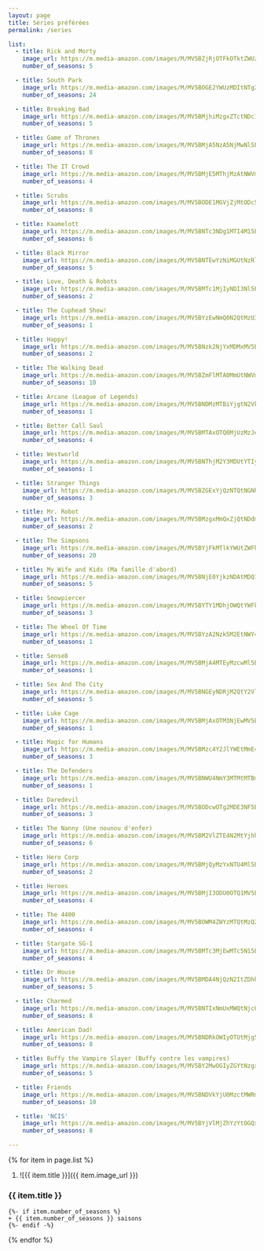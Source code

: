 ```yaml
---
layout: page
title: Séries préférées
permalink: /series

list:
  - title: Rick and Morty
    image_url: https://m.media-amazon.com/images/M/MV5BZjRjOTFkOTktZWUzMi00YzMyLThkMmYtMjEwNmQyNzliYTNmXkEyXkFqcGdeQXVyNzQ1ODk3MTQ@._V1_UX1000_.jpg
    number_of_seasons: 5

  - title: South Park
    image_url: https://m.media-amazon.com/images/M/MV5BOGE2YWUzMDItNTg2Ny00NTUzLTlmZGYtNWMyNzVjMjQ3MThkXkEyXkFqcGdeQXVyNTA4NzY1MzY@._V1_UX1000_.jpg
    number_of_seasons: 24

  - title: Breaking Bad
    image_url: https://m.media-amazon.com/images/M/MV5BMjhiMzgxZTctNDc1Ni00OTIxLTlhMTYtZTA3ZWFkODRkNmE2XkEyXkFqcGdeQXVyNzkwMjQ5NzM@._V1_UX1000_.jpg
    number_of_seasons: 5

  - title: Game of Thrones
    image_url: https://m.media-amazon.com/images/M/MV5BMjA5NzA5NjMwNl5BMl5BanBnXkFtZTgwNjg2OTk2NzM@._V1_UX1000_.jpg
    number_of_seasons: 8

  - title: The IT Crowd
    image_url: https://m.media-amazon.com/images/M/MV5BMjE5MThjMzAtNWVmNC00YThkLTlmNzktMTM3Yzk4YTZhMTgwXkEyXkFqcGdeQXVyNTAyODkwOQ@@._V1_UX1000_.jpg
    number_of_seasons: 4

  - title: Scrubs
    image_url: https://m.media-amazon.com/images/M/MV5BODE1MGVjZjMtODc5My00ODBjLTg0NWItMDllNTNlM2Y3ZGYyXkEyXkFqcGdeQXVyNTA4NzY1MzY@._V1_UX1000_.jpg
    number_of_seasons: 8

  - title: Kaamelott
    image_url: https://m.media-amazon.com/images/M/MV5BNTc3NDg1MTI4M15BMl5BanBnXkFtZTgwODU1OTIyMTE@._V1_UX1000_.jpg
    number_of_seasons: 6

  - title: Black Mirror
    image_url: https://m.media-amazon.com/images/M/MV5BNTEwYzNiMGUtNzRlYS00MTMzLTliNzgtOGUxZGZiNThlNWYwXkEyXkFqcGdeQXVyMjYwNDA2MDE@._V1_UX1000_.jpg
    number_of_seasons: 5

  - title: Love, Death & Robots
    image_url: https://m.media-amazon.com/images/M/MV5BMTc1MjIyNDI3Nl5BMl5BanBnXkFtZTgwMjQ1OTI0NzM@._V1_UX1000_.jpg
    number_of_seasons: 2

  - title: The Cuphead Show!
    image_url: https://m.media-amazon.com/images/M/MV5BYzEwNmQ0N2QtMzU3OS00N2JkLWE1ZTUtZjRjNjAzMDU5ZGVlXkEyXkFqcGdeQXVyMTA3MTI2ODc5._V1_UX1000_.jpg
    number_of_seasons: 1

  - title: Happy!
    image_url: https://m.media-amazon.com/images/M/MV5BNzk2NjYxMDMxMV5BMl5BanBnXkFtZTgwMzQxODcwNDI@._V1_UX1000_.jpg
    number_of_seasons: 2

  - title: The Walking Dead
    image_url: https://m.media-amazon.com/images/M/MV5BZmFlMTA0MmUtNWVmOC00ZmE1LWFmMDYtZTJhYjJhNGVjYTU5XkEyXkFqcGdeQXVyMTAzMDM4MjM0._V1_UX1000_.jpg
    number_of_seasons: 10

  - title: Arcane (League of Legends)
    image_url: https://m.media-amazon.com/images/M/MV5BNDMzMTBiYjgtN2VkOC00NDY0LThiN2MtMzk4ZTQyYWRkMWU4XkEyXkFqcGdeQXVyODc0OTEyNDU@._V1_UX1000_.jpg
    number_of_seasons: 1

  - title: Better Call Saul
    image_url: https://m.media-amazon.com/images/M/MV5BMTAxOTQ0MjUzMzJeQTJeQWpwZ15BbWU4MDY0NTAxNzMx._V1_UX1000_.jpg
    number_of_seasons: 4

  - title: Westworld
    image_url: https://m.media-amazon.com/images/M/MV5BNThjM2Y3MDUtYTIyNC00ZDliLWJlMmItNWY1N2E5NjhmMGM4XkEyXkFqcGdeQXVyNjU2ODM5MjU@._V1_UX1000_.jpg
    number_of_seasons: 1

  - title: Stranger Things
    image_url: https://m.media-amazon.com/images/M/MV5BZGExYjQzNTQtNGNhMi00YmY1LTlhY2MtMTRjODg3MjU4YTAyXkEyXkFqcGdeQXVyMTkxNjUyNQ@@._V1_UX1000_.jpg
    number_of_seasons: 3

  - title: Mr. Robot
    image_url: https://m.media-amazon.com/images/M/MV5BMzgxMmQxZjQtNDdmMC00MjRlLTk1MDEtZDcwNTdmOTg0YzA2XkEyXkFqcGdeQXVyMzQ2MDI5NjU@._V1_UX1000_.jpg
    number_of_seasons: 2

  - title: The Simpsons
    image_url: https://m.media-amazon.com/images/M/MV5BYjFkMTlkYWUtZWFhNy00M2FmLThiOTYtYTRiYjVlZWYxNmJkXkEyXkFqcGdeQXVyNTAyODkwOQ@@._V1_UX1000_.jpg
    number_of_seasons: 20

  - title: My Wife and Kids (Ma famille d'abord)
    image_url: https://m.media-amazon.com/images/M/MV5BNjE0YjkzNDAtMDQ1MC00MmQ5LTgxNDktNmQ0ODU2MGY0Njk1XkEyXkFqcGdeQXVyNjU2NjA5NjM@._V1_UX1000_.jpg
    number_of_seasons: 5

  - title: Snowpiercer
    image_url: https://m.media-amazon.com/images/M/MV5BYTY1MDhjOWQtYWFkNS00ODA1LTg1YTUtZDhmZDE0MDJlMzIwXkEyXkFqcGdeQXVyMTI4MDc0NjU2._V1_UX1000_.jpg
    number_of_seasons: 3

  - title: The Wheel Of Time
    image_url: https://m.media-amazon.com/images/M/MV5BYzA2Nzk5M2EtNWY4Yi00ZDY4LThkZTgtYjhhNWEyMGY0MjFjXkEyXkFqcGdeQXVyMTkxNjUyNQ@@._V1_UX1000_.jpg
    number_of_seasons: 1

  - title: Sense8
    image_url: https://m.media-amazon.com/images/M/MV5BMjA4MTEyMzcwMl5BMl5BanBnXkFtZTgwMTIwODczNTM@._V1_UX1000_.jpg
    number_of_seasons: 1

  - title: Sex And The City
    image_url: https://m.media-amazon.com/images/M/MV5BNGEyNDRjM2QtY2VlYy00OWRhLWI4N2UtZTM4NDc0MGM0YzBkXkEyXkFqcGdeQXVyNjk1Njg5NTA@._V1_UX1000_.jpg
    number_of_seasons: 5

  - title: Luke Cage
    image_url: https://m.media-amazon.com/images/M/MV5BMjAxOTM3NjEwMV5BMl5BanBnXkFtZTgwNTkyOTY4NTM@._V1_UX1000_.jpg
    number_of_seasons: 1

  - title: Magic for Humans
    image_url: https://m.media-amazon.com/images/M/MV5BMzc4Y2JlYWEtMmE4MS00Yjk5LThjYjYtNDRiN2FlMTAwOWFmXkEyXkFqcGdeQXVyMTMxODk2OTU@._V1_UX1000_.jpg
    number_of_seasons: 3

  - title: The Defenders
    image_url: https://m.media-amazon.com/images/M/MV5BNWU4NmY3MTMtMTBmMi00NjFjLTkwMmItYWZhZWUwNDg5M2ExXkEyXkFqcGdeQXVyNDUyOTg3Njg@._V1_UX1000_.jpg
    number_of_seasons: 1

  - title: Daredevil
    image_url: https://m.media-amazon.com/images/M/MV5BODcwOTg2MDE3NF5BMl5BanBnXkFtZTgwNTUyNTY1NjM@._V1_UX1000_.jpg
    number_of_seasons: 3

  - title: The Nanny (Une nounou d'enfer)
    image_url: https://m.media-amazon.com/images/M/MV5BM2VlZTE4N2MtYjhhYy00ZWY2LThkMWYtMWFhMGQ1YTA5NTgwXkEyXkFqcGdeQXVyODQwNjgyMw@@._V1_UX1000_.jpg
    number_of_seasons: 6

  - title: Hero Corp
    image_url: https://m.media-amazon.com/images/M/MV5BMjQyMzYxNTU4Ml5BMl5BanBnXkFtZTgwNjk5Nzc0NDE@._V1_UX1000_.jpg
    number_of_seasons: 2

  - title: Heroes
    image_url: https://m.media-amazon.com/images/M/MV5BMjI3ODU0OTQ1MV5BMl5BanBnXkFtZTgwNzI0MTQ2MzE@._V1_UX1000_.jpg
    number_of_seasons: 4

  - title: The 4400
    image_url: https://m.media-amazon.com/images/M/MV5BOWM4ZWYzMTQtMzQ2ZS00ZDQzLWFhNDItZDEyNjhmYjdmNjNjXkEyXkFqcGdeQXVyNTA4NzY1MzY@._V1_UX1000_.jpg
    number_of_seasons: 4

  - title: Stargate SG-1
    image_url: https://m.media-amazon.com/images/M/MV5BMTc3MjEwMTc5N15BMl5BanBnXkFtZTcwNzQ2NjQ4NA@@._V1_UX1000_.jpg
    number_of_seasons: 4

  - title: Dr House
    image_url: https://m.media-amazon.com/images/M/MV5BMDA4NjQzN2ItZDhhNC00ZjVlLWFjNTgtMTEyNDQyOGNjMDE1XkEyXkFqcGdeQXVyNTA4NzY1MzY@._V1_UX1000_.jpg
    number_of_seasons: 5

  - title: Charmed
    image_url: https://m.media-amazon.com/images/M/MV5BNTIxNmUxMWQtNjc0Yy00NjM2LWFjMTMtNjA2MmEzOTFiMWRmXkEyXkFqcGdeQXVyNzA5NjUyNjM@._V1_UX1000_.jpg
    number_of_seasons: 8

  - title: American Dad!
    image_url: https://m.media-amazon.com/images/M/MV5BNDRkOWIyOTUtMjg5YS00OTJjLTgwNGYtMjgxMTA0NWQ2NGI3L2ltYWdlXkEyXkFqcGdeQXVyNTAyODkwOQ@@._V1_UX1000_.jpg
    number_of_seasons: 8

  - title: Buffy the Vampire Slayer (Buffy contre les vampires)
    image_url: https://m.media-amazon.com/images/M/MV5BY2MwOGIyZGYtNzgxZC00N2Q5LTllYjItM2U4MTkwMDBjYzUyXkEyXkFqcGdeQXVyNzA5NjUyNjM@._V1_UX1000_.jpg
    number_of_seasons: 5

  - title: Friends
    image_url: https://m.media-amazon.com/images/M/MV5BNDVkYjU0MzctMWRmZi00NTkxLTgwZWEtOWVhYjZlYjllYmU4XkEyXkFqcGdeQXVyNTA4NzY1MzY@._V1_UX1000_.jpg
    number_of_seasons: 10

  - title: 'NCIS'
    image_url: https://m.media-amazon.com/images/M/MV5BYjVlMjZhYzYtOGQxNC00OTQxLTk2NzEtMWFmMmNhODA4YjYzXkEyXkFqcGdeQXVyNjQ3MDgwNjY@._V1_UX1000_.jpg
    number_of_seasons: 8

---
```


{% for item in page.list %}
1. ![{{ item.title }}]({{ item.image_url }})
### {{ item.title }}
    {%- if item.number_of_seasons %}
    + {{ item.number_of_seasons }} saisons
    {%- endif -%}
{% endfor %}
